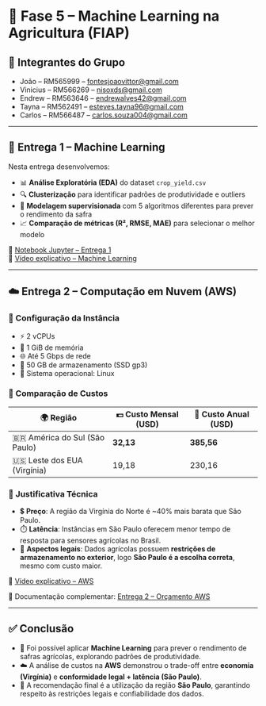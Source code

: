 # 🌱 Fase 5 – Machine Learning na Agricultura (FIAP)

## 👥 Integrantes do Grupo
- João – RM565999 – [fontesjoaovittor@gmail.com](mailto:fontesjoaovittor@gmail.com)  
- Vinicius – RM566269 – [nisoxds@gmail.com](mailto:nisoxds@gmail.com)  
- Endrew – RM563646 – [endrewalves42@gmail.com](mailto:endrewalves42@gmail.com)  
- Tayna – RM562491 – [esteves.tayna96@gmail.com](mailto:esteves.tayna96@gmail.com)  
- Carlos – RM566487 – [carlos.souza004@gmail.com](mailto:carlos.souza004@gmail.com)  

---

## 📌 Entrega 1 – Machine Learning

Nesta entrega desenvolvemos:
- 📊 **Análise Exploratória (EDA)** do dataset `crop_yield.csv`  
- 🔍 **Clusterização** para identificar padrões de produtividade e outliers  
- 🤖 **Modelagem supervisionada** com 5 algoritmos diferentes para prever o rendimento da safra  
- 📈 **Comparação de métricas (R², RMSE, MAE)** para selecionar o melhor modelo  

📘 [Notebook Jupyter – Entrega 1](https://github.com/JV-004/FarmTech-na-era-da-cloud-computing/blob/master/JUPYTER-CAP1/pbl_fase4_completo.ipynb)  
🎥 [Vídeo explicativo – Machine Learning](https://youtu.be/pmuQZtxbU_g)  

---

## ☁️ Entrega 2 – Computação em Nuvem (AWS)

### 🔹 Configuração da Instância
- ⚡ 2 vCPUs  
- 🧠 1 GiB de memória  
- 🌐 Até 5 Gbps de rede  
- 💾 50 GB de armazenamento (SSD gp3)  
- 🐧 Sistema operacional: Linux  

### 🔹 Comparação de Custos
| 🌍 Região                  | 💵 Custo Mensal (USD) | 📅 Custo Anual (USD) |
|-----------------------------|-----------------------|----------------------|
| 🇧🇷 América do Sul (São Paulo) | **32,13**             | **385,56**           |
| 🇺🇸 Leste dos EUA (Virgínia)   | 19,18                 | 230,16               |


### 🔹 Justificativa Técnica
- 💲 **Preço**: A região da Virgínia do Norte é ~40% mais barata que São Paulo.  
- ⏱️ **Latência**: Instâncias em São Paulo oferecem menor tempo de resposta para sensores agrícolas no Brasil.  
- 📜 **Aspectos legais**: Dados agrícolas possuem **restrições de armazenamento no exterior**, logo **São Paulo é a escolha correta**, mesmo com custo maior.  

🎥 [Vídeo explicativo – AWS](https://youtu.be/5fKAKUVPt4Y)  

📂 Documentação complementar: [Entrega 2 – Orçamento AWS](https://github.com/JV-004/FarmTech-na-era-da-cloud-computing/blob/master/utils/Entrega_2_-_orçamento.docx)

---

## ✅ Conclusão
- 🤖 Foi possível aplicar **Machine Learning** para prever o rendimento de safras agrícolas, explorando padrões de produtividade.  
- ☁️ A análise de custos na **AWS** demonstrou o trade-off entre **economia (Virgínia)** e **conformidade legal + latência (São Paulo)**.  
- 📌 A recomendação final é a utilização da região **São Paulo**, garantindo respeito às restrições legais e confiabilidade dos dados.
